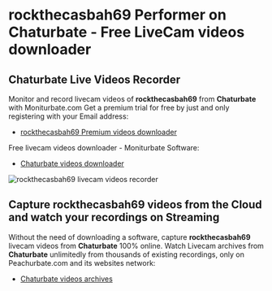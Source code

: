 # rockthecasbah69 Performer on Chaturbate - Free LiveCam videos downloader

## Chaturbate Live Videos Recorder

Monitor and record livecam videos of **rockthecasbah69** from **Chaturbate** with Moniturbate.com
Get a premium trial for free by just and only registering with your Email address:
* [rockthecasbah69 Premium videos downloader](https://moniturbate.com/request-demo-licence-key.html)

Free livecam videos downloader - Moniturbate Software:
* [Chaturbate videos downloader](https://moniturbate.com/moniturbate-download-software.html)

![rockthecasbah69 livecam videos recorder](https://peachurnet.com/templates/moniturbate-software.png)


## Capture rockthecasbah69 videos from the Cloud and watch your recordings on Streaming

Without the need of downloading a software, capture **rockthecasbah69** livecam videos from **Chaturbate** 100% online.
Watch Livecam archives from **Chaturbate** unlimitedly from thousands of existing recordings, only on Peachurbate.com and its websites network:
* [Chaturbate videos archives](https://peachurnet.com/)